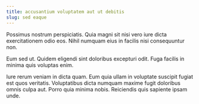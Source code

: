```yaml
---
title: accusantium voluptatem aut ut debitis
slug: sed eaque
---
```


Possimus nostrum perspiciatis. Quia magni sit nisi vero iure dicta exercitationem odio eos. Nihil numquam eius in facilis nisi consequuntur non.

Eum sed ut. Quidem eligendi sint doloribus excepturi odit. Fuga facilis in minima quis voluptas enim.

Iure rerum veniam in dicta quam. Eum quia ullam in voluptate suscipit fugiat est quos veritatis. Voluptatibus dicta numquam maxime fugit doloribus omnis culpa aut. Porro quia minima nobis. Reiciendis quis sapiente ipsam unde.
